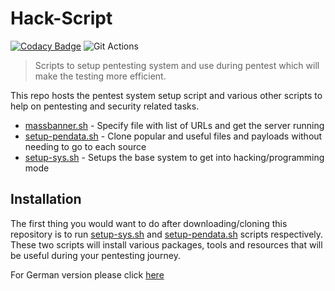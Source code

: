 # Hack-Script

[![Codacy Badge](https://api.codacy.com/project/badge/Grade/773c0dfd90d04a5e930c781aa4d1e660)](https://app.codacy.com/manual/kaiiyer47/hack-script?utm_source=github.com&utm_medium=referral&utm_content=kaiiyer/hack-script&utm_campaign=Badge_Grade_Dashboard)
![Git Actions](https://github.com/kaiiyer/hack-script/workflows/Git%20Actions/badge.svg)

> Scripts to setup pentesting system and use during pentest which will make the testing more efficient.

This repo hosts the pentest system setup script and various other scripts to help on pentesting and security related tasks.

- [massbanner.sh](massbanner.sh) - Specify file with list of URLs and get the server running
- [setup-pendata.sh](setup-pendata.sh) - Clone popular and useful files and payloads without needing to go to each source
- [setup-sys.sh](setup-sys.sh) - Setups the base system to get into hacking/programming mode

## Installation

The first thing you would want to do after downloading/cloning this repository is to run [setup-sys.sh](setup-sys.sh) and [setup-pendata.sh](setup-pendata.sh) scripts respectively. These two scripts will install various packages, tools and resources that will be useful during your pentesting journey.

For German version please click [here](README_DE.md)
